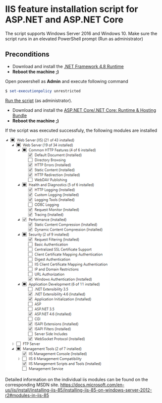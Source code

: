 # IIS feature installation script for ASP.NET and ASP.NET Core

The script supports Windows Server 2016 and Windows 10. Make sure the script runs in an elevated PowerShell prompt (Run as administrator)

## Preconditions

- Download and install the [.NET Framework 4.8 Runtime](https://dotnet.microsoft.com/download/dotnet-framework/net48)
- **Reboot the machine ;)**

Open powershell as **Admin** and execute following command

```powershell
$ set-executionpolicy unrestricted
```

[Run the script](https://github.com/gest01/iis-install/blob/master/iis-85-install.ps1) (as administrator). 

- Download and install the [ASP.NET Core/.NET Core: Runtime & Hosting Bundle](https://dotnet.microsoft.com/download/dotnet-core/2.2)
- **Reboot the machine ;)**


If the script was executed successfuly, the following modules are installed

![IIS Feature Modules](/images/modules.png)

Detailed information on the individual iis modules can be found on the corresponding MSDN site. https://docs.microsoft.com/en-us/iis/install/installing-iis-85/installing-iis-85-on-windows-server-2012-r2#modules-in-iis-85

